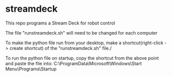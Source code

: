 # streamdeck
This repo programs a Stream Deck for robot control

The file "runstreamdeck.sh" will need to be changed for each computer

To make the python file run from your desktop, make a shortcut(right-click -> create shortcut) of the "runstreamdeck.sh" file./

To run the python file on startup, copy the shortcut from the above point and paste the file into:
C:\ProgramData\Microsoft\Windows\Start Menu\Programs\Startup